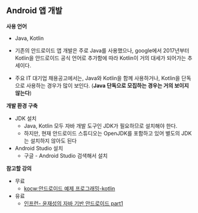 ## Android 앱 개발

**사용 언어**

* Java, Kotlin

* 기존의 안드로이드 앱 개발은 주로 Java를 사용했으나, google에서 2017년부터 Kotlin을 안드로이드 공식 언어로 추가함에 따라 Kotlin이 거의 대세가 되어가는 추세이다.
* 주요 IT 대기업 채용공고에서는, Java와 Kotlin을 함께 사용하거나, Kotlin을 단독으로 사용하는 경우가 많이 보인다. (**Java 단독으로 모집하는 경우는 거의 보이지 않는다**)

**개발 환경 구축**

* JDK 설치
  * Java, Kotlin 모두 자바 개발 도구인 JDK가 필요하므로 설치해야 한다.
  * 하지만, 현재 안드로이드 스튜디오는 OpenJDK를 포함하고 있어 별도의 JDK는 설치하지 않아도 된다
* Android Studio 설치
  * 구글 - Android Studio 검색해서 설치 

**참고할 강의**

* 무료
  * [kocw:안드로이드 예제 프로그래밍-kotlin](http://www.kocw.net/home/cview.do?cid=35eba11045e69755)
* 유료
  * [인프런- 윤재성의 자바 기반 안드로이드 part1](https://www.inflearn.com/course/%EC%95%88%EB%93%9C%EB%A1%9C%EC%9D%B4%EB%93%9C-%EC%9E%90%EB%B0%94-%EC%95%B1%EA%B0%9C%EB%B0%9C-1/dashboard)

